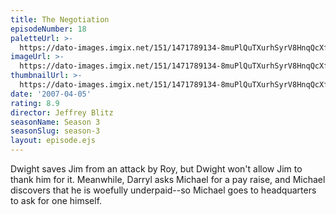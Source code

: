 ```yaml
---
title: The Negotiation
episodeNumber: 18
paletteUrl: >-
  https://dato-images.imgix.net/151/1471789134-8muPlQuTXurhSyrV8HnqQcXfatY.jpg?auto=enhance&ch=DPR%2CWidth&palette=json
imageUrl: >-
  https://dato-images.imgix.net/151/1471789134-8muPlQuTXurhSyrV8HnqQcXfatY.jpg?auto=compress%2Cformat&ch=DPR%2CWidth&w=500
thumbnailUrl: >-
  https://dato-images.imgix.net/151/1471789134-8muPlQuTXurhSyrV8HnqQcXfatY.jpg?auto=enhance&ch=DPR%2CWidth&fit=crop&fm=jpg&h=280&w=500
date: '2007-04-05'
rating: 8.9
director: Jeffrey Blitz
seasonName: Season 3
seasonSlug: season-3
layout: episode.ejs
---
```


Dwight saves Jim from an attack by Roy, but Dwight won't allow Jim to thank him for it. Meanwhile, Darryl asks Michael for a pay raise, and Michael discovers that he is woefully underpaid--so Michael goes to headquarters to ask for one himself.